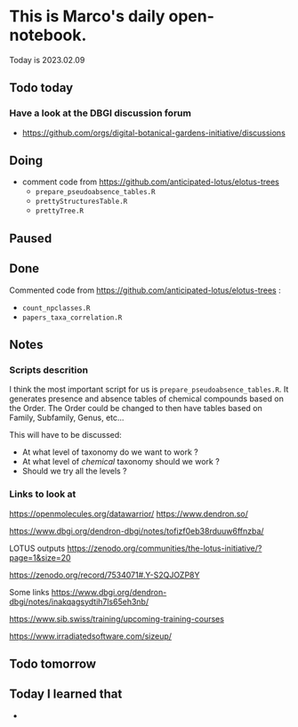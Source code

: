 # This is Marco's daily open-notebook.

Today is 2023.02.09

## Todo today

### Have a look at the DBGI discussion forum
* https://github.com/orgs/digital-botanical-gardens-initiative/discussions


###
###

## Doing
* comment code from https://github.com/anticipated-lotus/elotus-trees
  * `prepare_pseudoabsence_tables.R`
  * `prettyStructuresTable.R`
  * `prettyTree.R`

## Paused

## Done
Commented code from https://github.com/anticipated-lotus/elotus-trees : 
* `count_npclasses.R`
* `papers_taxa_correlation.R`

## Notes
### Scripts descrition
I think the most important script for us is `prepare_pseudoabsence_tables.R`. It generates presence and absence tables
of chemical compounds based on the Order. The Order could be changed to then have tables based on Family, Subfamily, Genus, etc... 

This will have to be discussed: 
* At what level of taxonomy do we want to work ?
* At what level of *chemical* taxonomy should we work ? 
* Should we try all the levels ?
### Links to look at 
https://openmolecules.org/datawarrior/
https://www.dendron.so/

https://www.dbgi.org/dendron-dbgi/notes/tofizf0eb38rduuw6ffnzba/

LOTUS outputs
https://zenodo.org/communities/the-lotus-initiative/?page=1&size=20


https://zenodo.org/record/7534071#.Y-S2QJOZP8Y


Some links https://www.dbgi.org/dendron-dbgi/notes/inakqagsydtih7ls65eh3nb/

https://www.sib.swiss/training/upcoming-training-courses


https://www.irradiatedsoftware.com/sizeup/

## Todo tomorrow

###
###
###


## Today I learned that

- 